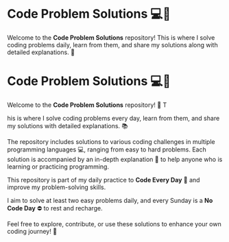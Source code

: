 # Code Problem Solutions 💻🧠

Welcome to the **Code Problem Solutions** repository! This is where I solve coding problems daily, learn from them, and share my solutions along with detailed explanations. 📝


# Code Problem Solutions 💻🧠

Welcome to the **Code Problem Solutions** repository! 🎉 T

his is where I solve coding problems every day, learn from them, and share my solutions with detailed explanations. 📚

The repository includes solutions to various coding challenges in multiple programming languages 💻, ranging from easy to hard problems. Each solution is accompanied by an in-depth explanation 📝 to help anyone who is learning or practicing programming.



This repository is part of my daily practice to **Code Every Day** 🚀 and improve my problem-solving skills. 

I aim to solve at least two easy problems daily, and every Sunday is a **No Code Day** ⛔️ to rest and recharge.

Feel free to explore, contribute, or use these solutions to enhance your own coding journey! 💪
